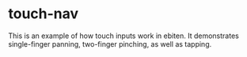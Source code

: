# touch-nav

This is an example of how touch inputs work in ebiten. It demonstrates
single-finger panning, two-finger pinching, as well as tapping.
